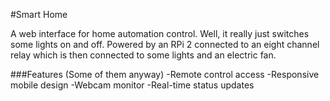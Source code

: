 #Smart Home

A web interface for home automation control. Well, it really just switches
some lights on and off. Powered by an RPi 2 connected to an eight channel relay
which is then connected to some lights and an electric fan.


###Features
(Some of them anyway)
-Remote control access
-Responsive mobile design
-Webcam monitor
-Real-time status updates